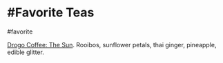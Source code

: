 # #Favorite Teas
#favorite

[Drogo Coffee: The Sun](https://www.drogocoffee.com/product-page/the-sun). Rooibos, sunflower petals, thai ginger, pineapple, edible glitter.
